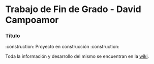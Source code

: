 # Trabajo de Fin de Grado - David Campoamor
### Título
<p> :construction: Proyecto en construcción :construction: <br>

Toda la información y desarrollo del mismo se encuentran en la [wiki](https://github.com/RoboticsURJC/tfg-dcampoamor/wiki). </p>
